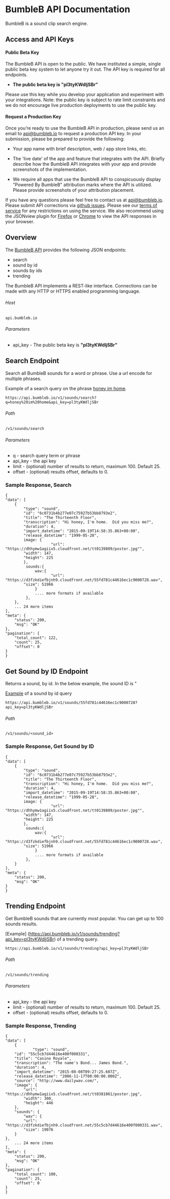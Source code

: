 # BumbleB API Documentation

BumbleB is a sound clip search engine.

## Access and API Keys

#### Public Beta Key 
The BumbleB API is open to the public. We have instituted a simple, single public beta key system to let anyone try it out. The API key is required for all endpoints.

+ <b>The public beta key is "pl3tyKWdljSBr”</b> 
	
Please use this key while you develop your application and experiment with your integrations. Note: the public key is subject to rate limit constraints and we do not encourage live production deployments to use the public key.

#### Request a Production Key
Once you’re ready to use the BumbleB API in production, please send us an email to [api@bumbleb.io](mailto:api@bumbleb.io) to request a production API key. In your submission, please be prepared to provide the following:

+ Your app name with brief description, web / app store links, etc.

+ The 'live date' of the app and feature that integrates with the API. Briefly describe how the BumbleB API integrates with your app and provide screenshots of the implementation.

+ We require all apps that use the BumbleB API to conspicuously display "Powered By BumbleB" attribution marks where the API is utilized. Please provide screenshots of your attribution placement.

If you have any questions please feel free to contact us at [api@bumbleb.io](mailto:api@bumbleb.io). Please submit API corrections via [github issues](https://github.com/bumbleb/BumbleB-API/issues). Please see our [terms of service](http://www.bumbleb.io/api-terms) for any restrictions on using the service. We also recommend using the JSONview plugin for [Firefox](https://addons.mozilla.org/en-us/firefox/addon/jsonview/) or [Chrome](https://chrome.google.com/webstore/detail/jsonview/chklaanhfefbnpoihckbnefhakgolnmc?hl=en) to view the API responses in your browser. 

## Overview

The [BumbleB API](http://api.bumbleb.io) provides the following JSON endpoints:

+ search
+ sound by id
+ sounds by ids 
+ trending

The BumbleB API implements a REST-like interface. Connections can be made with any HTTP or HTTPS enabled programming language.

###### Host

    api.bumbleb.io

###### Parameters

+ api_key - The public beta key is <b>"pl3tyKWdljSBr"</b>

## Search Endpoint

Search all BumbleB sounds for a word or phrase. Use a url encode for multiple phrases.

Example of a search query on the phrase [honey im home](https://api.bumbleb.io/v1/sounds/search?q=honey%20im%20home&api_key=pl3tyKWdljSBr).

	https://api.bumbleb.io/v1/sounds/search?q=honey%20im%20home&api_key=pl3tyKWdljSBr

###### Path

    /v1/sounds/search

###### Parameters

+ q - search query term or phrase
+ api_key - the api key
+ limit - (optional) number of results to return, maximum 100. Default 25.
+ offset - (optional) results offset, defaults to 0.

### Sample Response, Search

	{
    "data": [
        {
            "type": "sound",
			"id": "6c0731b4b277e07c75927b53bb8793e2",
			"title": "The Thirteenth Floor",
			"transcription": "Hi honey, I'm home.  Did you miss me?",
			"duration": 4,
			"import_datetime": "2015-09-19T14:58:35.863+00:00",
			"release_datetime": "1999-05-28",
            image: {
                    	"url": "https://dhhymw1agiix5.cloudfront.net/tt0139809/poster.jpg"",
			"width": 147,
			"height": 225
            },
             sounds:{
                 wav:{
                    	"url": "https://d3fzkdiefbjnh9.cloudfront.net/55fd781c44616ec1c9000728.wav",
			"size": 51966
                 }
                 .... more formats if available
             },
        },
        ... 24 more items
    ],
    "meta": {
        "status": 200,
        "msg": "OK"
    },
    "pagination": {
        "total_count": 122,
        "count": 25,
        "offset": 0
    }
	}

## Get Sound by ID Endpoint

Returns a sound, by id. In the below example, the sound ID is "

[Example](https://api.bumbleb.io/v1/sounds/55fd781c44616ec1c9000728?api_key=pl3tyKWdljSBr) of a sound by id query

	https://api.bumbleb.io/v1/sounds/55fd781c44616ec1c9000728?api_key=pl3tyKWdljSBr

###### Path

    /v1/sounds/<sound_id>


### Sample Response, Get Sound by ID

	{
    "data": [
        {
            "type": "sound",
			"id": "6c0731b4b277e07c75927b53bb8793e2",
			"title": "The Thirteenth Floor",
			"transcription": "Hi honey, I'm home.  Did you miss me?",
			"duration": 4,
			"import_datetime": "2015-09-19T14:58:35.863+00:00",
			"release_datetime": "1999-05-28",
            image: {
                    	"url": "https://dhhymw1agiix5.cloudfront.net/tt0139809/poster.jpg"",
			"width": 147,
			"height": 225
            },
             sounds:{
                 wav:{
                    	"url": "https://d3fzkdiefbjnh9.cloudfront.net/55fd781c44616ec1c9000728.wav",
			"size": 51966
                 }
                 .... more formats if available
             },
        }
    ],
    "meta": {
        "status": 200,
        "msg": "OK"
    }
	}

## Trending Endpoint

Get BumbleB sounds that are currently most popular. You can get up to 100 sounds results.

[Example] (https://api.bumbleb.io/v1/sounds/trending?api_key=pl3tyKWdljSBr) of a trending query.

	https://api.bumbleb.io/v1/sounds/trending?api_key=pl3tyKWdljSBr

###### Path

    /v1/sounds/trending

###### Parameters

+ api_key - the api key
+ limit - (optional) number of results to return, maximum 100. Default 25.
+ offset - (optional) results offset, defaults to 0.

### Sample Response, Trending

	{
    "data": [
        {
            	"type": "sound",
		"id": "55c5cb7d44616e400f000331",
		"title": "Casino Royale",
		"transcription": "The name's Bond... James Bond.",
		"duration": 4,
		"import_datetime": "2015-08-08T09:27:25.607Z",
		"release_datetime": "2006-11-17T00:00:00.000Z",
		"source": "http://www.dailywav.com/",
		"image": {
			"url": "https://dhhymw1agiix5.cloudfront.net/tt0381061/poster.jpg",
			"width": 300,
			"height": 446
		},
		"sounds": {
			"wav": {
			"url": "https://d3fzkdiefbjnh9.cloudfront.net/55c5cb7d44616e400f000331.wav",
			"size": 19076
		}
	},
        ... 24 more items
    ],
    "meta": {
        "status": 200,
        "msg": "OK"
    },
    "pagination": {
        "total_count": 100,
        "count": 25,
        "offset": 0
    }
	}
